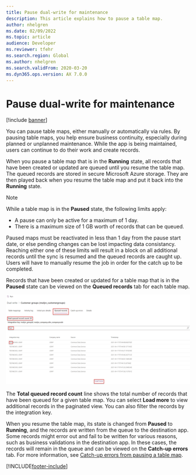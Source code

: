 ```yaml
---
title: Pause dual-write for maintenance
description: This article explains how to pause a table map.
author: nhelgren
ms.date: 02/09/2022
ms.topic: article
audience: Developer
ms.reviewer: tfehr
ms.search.region: Global
ms.author: nhelgren
ms.search.validFrom: 2020-03-20
ms.dyn365.ops.version: AX 7.0.0
---
```


# Pause dual-write for maintenance

[!include [banner](../../includes/banner.md)]



You can pause table maps, either manually or automatically via rules. By pausing table maps, you help ensure business continuity, especially during planned or unplanned maintenance. While the app is being maintained, users can continue to do their work and create records.

When you pause a table map that is in the **Running** state, all records that have been created or updated are queued until you resume the table map. The queued records are stored in secure Microsoft Azure storage. They are then played back when you resume the table map and put it back into the **Running** state.

> [!NOTE]
> While a table map is in the **Paused** state, the following limits apply: 
> - A pause can only be active for a maximum of 1 day.
> - There is a maximum size of 1 GB worth of records that can be queued. 
>
> Paused maps must be reactivated in less than 1 day from the pause start date, or else pending changes can be lost impacting data consistancy. 
> Reaching either one of these limits will result in a block on all additional records until the sync is resumed and the queued records are caught up. Users will have to manually resume the job in order for the catch up to be completed.


Records that have been created or updated for a table map that is in the **Paused** state can be viewed on the **Queued records** tab for each table map.

![Queued records tab.](media/Queued-Insights1.png)

The **Total queued record count** line shows the total number of records that have been queued for a given table map. You can select **Load more** to view additional records in the paginated view. You can also filter the records by the integration key.

When you resume the table map, its state is changed from **Paused** to **Running**, and the records are written from the queue to the destination app. Some records might error out and fail to be written for various reasons, such as business validations in the destination app. In these cases, the records will remain in the queue and can be viewed on the **Catch-up errors** tab. For more information, see [Catch-up errors from pausing a table map](errors-and-alerts.md#catch-up-errors-from-pausing-a-table-map).

[!INCLUDE[footer-include](../../../../includes/footer-banner.md)]
